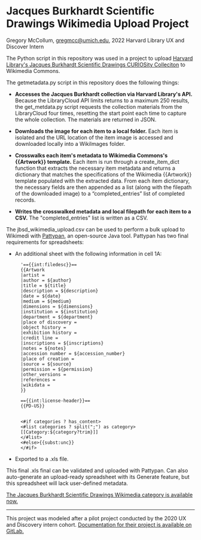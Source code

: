 # Jacques Burkhardt Scientific Drawings Wikimedia Upload Project

Gregory McCollum, gregmcc@umich.edu, 2022 Harvard Library UX and Discover Intern



The Python script in this repository was used in a project to upload [Harvard Library's Jacques Burkhardt Scientific Drawings CURIOSity Colleciton](https://curiosity.lib.harvard.edu/jacques-burkhardt-scientific-drawings) to Wikimedia Commons.

The getmetadata.py script in this repository does the following things:

- **Accesses the Jacques Burkhardt collection via Harvard Library's API.** Because the LibraryCloud API limits returns to a maximum 250 results, the get_metdata.py script requests the collection materials from the LibraryCloud four times, resetting the start point each time to capture the whole collection. The materials are returned in JSON.

- **Downloads the image for each item to a local folder.** Each item is isolated and the URL location of the item image is accessed and downloaded locally into a WikiImages folder.

- **Crosswalks each item's metadata to Wikimedia Commons's {{Artwork}} template.** Each item is run through a create_item_dict function that extracts the necessary item metadata and returns a dictionary  that matches the specifications of the Wikimedia {{Artwork}} template populated with the extracted data. From each item dictionary, the necessary fields are then appended as a list (along with the filepath of the downloaded image) to a “completed_entries” list of completed records.

- **Writes the crosswalked metadata and local filepath for each item to a CSV.** The "completed_entries" list is written as a CSV. 

The jbsd_wikimedia_upload.csv can be used to perform a bulk upload to Wikimedi with [Pattypan](https://commons.wikimedia.org/wiki/Commons:Pattypan), an open-source Java tool. Pattypan has two final requirements for spreadsheets:

- An additional sheet with the following information in cell 1A:

        '=={{int:filedesc}}==
        {{Artwork
        |artist =
        |author = ${author}
        |title = ${title}
        |description = ${description}
        |date = ${date}
        |medium = ${medium}
        |dimensions = ${dimensions}
        |institution = ${institution}
        |department = ${department}
        |place of discovery =
        |object history =
        |exhibition history =
        |credit line =
        |inscriptions = ${inscriptions}
        |notes = ${notes}
        |accession number = ${accession_number}
        |place of creation =
        |source = ${source}
        |permission = ${permission}
        |other_versions =
        |references =
        |wikidata =
        }}

        =={{int:license-header}}==
        {{PD-US}}


        <#if categories ? has_content>
        <#list categories ? split(";") as category>
        [[Category:${category?trim}]]
        </#list>
        <#else>{{subst:unc}}
        </#if>

- Exported to a .xls file.

This final .xls final can be validated and uploaded with Pattypan. Can also auto-generate an upload-ready spreadsheet with its Generate feature, but this spreadsheet will lack user-defined metadata.

[The Jacques Burkhardt Scientific Drawings Wikimedia category is available now.](https://commons.wikimedia.org/wiki/Category:Jacques_Burkhardt_Scientific_Drawings)

---

This project was modeled after a pilot project conducted by the 2020 UX and Discovery intern cohort. [Documentation for their project is available on GitLab.](https://gitlab.com/hldsi/WikiMedia_Currency_Collection)
